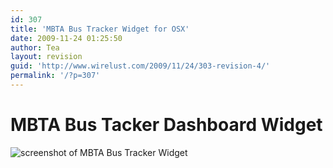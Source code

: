 ```yaml
---
id: 307
title: 'MBTA Bus Tracker Widget for OSX'
date: 2009-11-24 01:25:50
author: Tea
layout: revision
guid: 'http://www.wirelust.com/2009/11/24/303-revision-4/'
permalink: '/?p=307'
---
```


# MBTA Bus Tacker Dashboard Widget

![screenshot of MBTA Bus Tracker Widget](/apps/mbta/bustracker/mbtabustracker_screenshot.png)